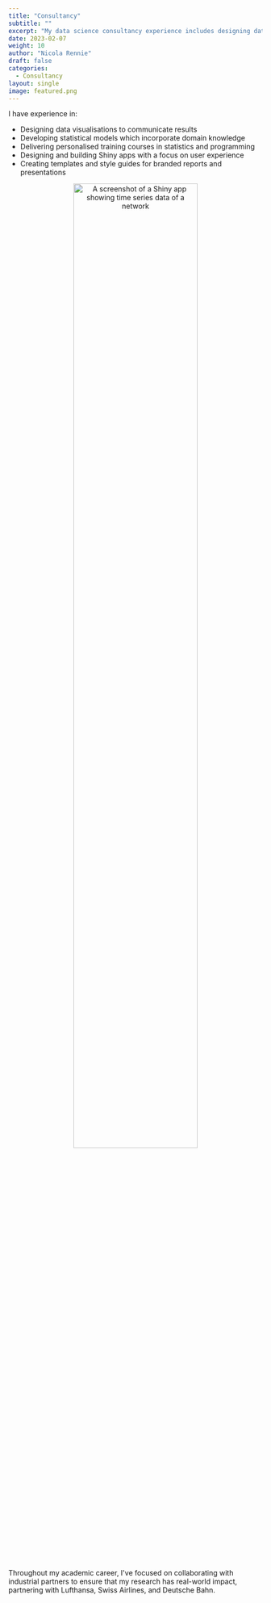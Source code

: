 ```yaml
---
title: "Consultancy"
subtitle: ""
excerpt: "My data science consultancy experience includes designing data visualisations, developing dashboards, and personalised training courses."
date: 2023-02-07
weight: 10
author: "Nicola Rennie"
draft: false
categories:
  - Consultancy
layout: single
image: featured.png
---
```


I have experience in:

* Designing data visualisations to communicate results
* Developing statistical models which incorporate domain knowledge
* Delivering personalised training courses in statistics and programming
* Designing and building Shiny apps with a focus on user experience 
* Creating templates and style guides for branded reports and presentations

<p align="center">
<img width="70%" src="https://raw.githubusercontent.com/nrennie/nrennie.rbind.io/main/content/portfolio/consultancy/shiny.png" alt="A screenshot of a Shiny app showing time series data of a network">
</p>

Throughout my academic career, I've focused on collaborating with industrial partners to ensure that my research has real-world impact, partnering with Lufthansa, Swiss Airlines, and Deutsche Bahn. 



